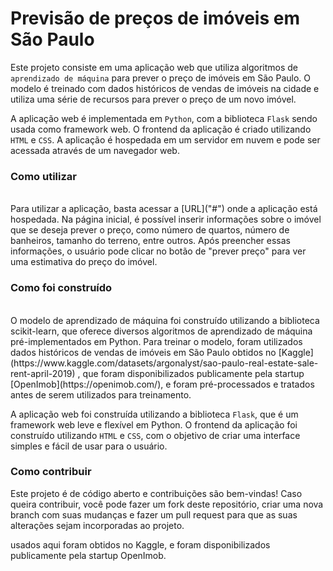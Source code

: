 # Previsão de preços de imóveis em São Paulo

Este projeto consiste em uma aplicação web que utiliza algoritmos de `aprendizado de máquina` para prever o preço de imóveis em São Paulo. O modelo é treinado com dados históricos de vendas de imóveis na cidade e utiliza uma série de recursos para prever o preço de um novo imóvel.

A aplicação web é implementada em `Python`, com a biblioteca `Flask` sendo usada como framework web. O frontend da aplicação é criado utilizando `HTML` e `CSS`. A aplicação é hospedada em um servidor em nuvem e pode ser acessada através de um navegador web.
<br>

### Como utilizar
<br>
Para utilizar a aplicação, basta acessar a [URL]("#") onde a aplicação está hospedada. Na página inicial, é possível inserir informações sobre o imóvel que se deseja prever o preço, como número de quartos, número de banheiros, tamanho do terreno, entre outros. Após preencher essas informações, o usuário pode clicar no botão de "prever preço" para ver uma estimativa do preço do imóvel.
<br>

### Como foi construído
<br>
O modelo de aprendizado de máquina foi construído utilizando a biblioteca scikit-learn, que oferece diversos algoritmos de aprendizado de máquina pré-implementados em Python. Para treinar o modelo, foram utilizados dados históricos de vendas de imóveis em São Paulo obtidos no [Kaggle](https://www.kaggle.com/datasets/argonalyst/sao-paulo-real-estate-sale-rent-april-2019) , que foram disponibilizados publicamente pela startup [OpenImob](https://openimob.com/), e foram pré-processados e tratados antes de serem utilizados para treinamento.

A aplicação web foi construída utilizando a biblioteca `Flask`, que é um framework web leve e flexível em Python. O frontend da aplicação foi construído utilizando `HTML` e `CSS`, com o objetivo de criar uma interface simples e fácil de usar para o usuário.
<br>

### Como contribuir

Este projeto é de código aberto e contribuições são bem-vindas! Caso queira contribuir, você pode fazer um fork deste repositório, criar uma nova branch com suas mudanças e fazer um pull request para que as suas alterações sejam incorporadas ao projeto.


 usados aqui foram obtidos no Kaggle, e foram disponibilizados publicamente pela startup OpenImob.
